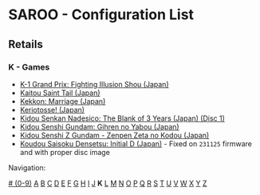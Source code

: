 # SAROO - Configuration List

## Retails

### K - Games

- [K-1 Grand Prix: Fighting Illusion Shou (Japan)](../../../Regions/Retails/Japan/T-26102G/README.md)
- [Kaitou Saint Tail (Japan)](../../../Regions/Retails/Japan/T-28201G/README.md)
- [Kekkon: Marriage (Japan)](../../../Regions/Retails/Japan/T-10501G/README.md)
- [Keriotosse! (Japan)](../../../Regions/Retails/Japan/T-30306G/README.md)
- [Kidou Senkan Nadesico: The Blank of 3 Years (Japan) (Disc 1)](../../../Regions/Retails/Japan/GS-9195/README.md)
- [Kidou Senshi Gundam: Gihren no Yabou (Japan)](../../../Regions/Retails/Japan/T-13327G/README.md)
- [Kidou Senshi Z Gundam - Zenpen Zeta no Kodou (Japan)](../../../Regions/Retails/Japan/T-13315G/README.md)
- [Koudou Saisoku Densetsu: Initial D (Japan)](../../../Regions/Retails/Japan/T-25503G//README.md) - Fixed on `231125` firmware and with proper disc image

Navigation:

[# (0-9)](./09.md) [A](./A.md) [B](./B.md) [C](./C.md) [D](./D.md) [E](./E.md) [F](./F.md) [G](./G.md) [H](./H.md) [I](./I.md) [J](./J.md) **K** [L](./L.md) [M](./M.md) [N](./N.md) [O](./O.md) [P](./P.md) [Q](./Q.md) [R](./R.md) [S](./S.md) [T](./T.md) [U](./U.md) [V](./V.md) [W](./W.md) [X](./X.md) [Y](./Y.md) [Z](./Z.md)
